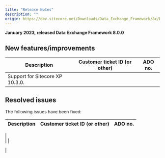 ```yaml
---
title: "Release Notes"
description: ""
origin: https://dev.sitecore.net/Downloads/Data_Exchange_Framework/8x/Data_Exchange_Framework_800/Release_Notes
---
```


**January 2023, released Data Exchange Framework 8.0.0**

## New features/improvements

 | Description | Customer ticket ID (or other) | ADO no. |
 | --- | --- | --- |
 | ​​Support for Sitecore XP 10.3.0. |  |  |

## Resolved issues

The following issues have been fixed:

 | Description | Customer ticket ID (or other) | ADO no. |
 | --- | --- | --- |
 |   
 |  |   
  
 |